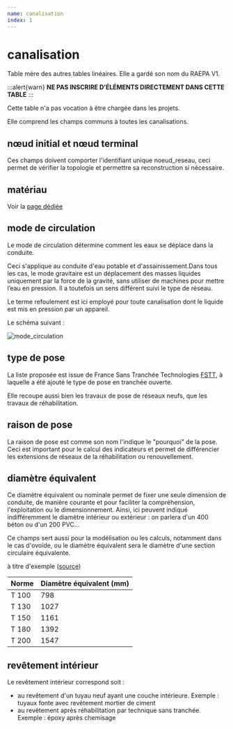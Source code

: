 ```yaml
---
name: canalisation
index: 1
---
```

# canalisation

Table mère des autres tables linéaires. Elle a gardé son nom du RAEPA V1.

:::alert{warn}
**NE PAS INSCRIRE D’ÉLÉMENTS DIRECTEMENT DANS CETTE TABLE**
:::

Cette table n'a pas vocation à être chargée dans les projets.

Elle comprend les champs communs à toutes les canalisations.

## nœud initial et nœud terminal

Ces champs doivent comporter l'identifiant unique noeud_reseau, ceci permet de vérifier la topologie et permettre sa reconstruction si nécessaire.

## matériau

Voir la [page dédiée](/Modèle/materiau)

## mode de circulation

Le mode de circulation détermine comment les eaux se déplace dans la conduite.

Ceci s'applique au conduite d'eau potable et d'assainissement.Dans tous les cas, le mode gravitaire est un déplacement des masses liquides uniquement par la force de la gravité, sans utiliser de machines pour mettre l’eau en pression. Il a toutefois un sens différent suivi le type de réseau.

Le terme refoulement est ici employé pour toute canalisation dont le liquide est mis en pression par un appareil.

Le schéma suivant :

![mode_circulation](https://github.com/user-attachments/assets/ff242bab-0125-4497-9b5e-4514b087ed11)

## type de pose

La liste proposée est issue de France Sans Tranchée Technologies [FSTT](https://www.fstt.org/le-sans-tranchee/#18e031320a5ef347c), à laquelle a été ajouté le type de pose en tranchée ouverte.

Elle recoupe aussi bien les travaux de pose de réseaux neufs, que les travaux de réhabilitation.

## raison de pose

La raison de pose est comme son nom l'indique le "pourquoi" de la pose. Ceci est important pour le calcul des indicateurs et permet de différencier les extensions de réseaux de la réhabilitation ou renouvellement.

## diamètre équivalent

Ce diamètre équivalent ou nominale permet de fixer une seule dimension de conduite, de manière courante et pour faciliter la compréhension, l'exploitation ou le dimensionnement. Ainsi, ici peuvent indiqué indifféremment le diamètre intérieur ou extérieur : on parlera d'un 400 béton ou d'un 200 PVC…

Ce champs sert aussi pour la modélisation ou les calculs, notamment dans le cas d'ovoïde, ou le diamètre équivalent sera le diamètre d'une section circulaire équivalente.

à titre d'exemple ([source](https://travaux-publics.blogspot.com/2012/03/correspondance-des-sections-ovoide_09.html))

| Norme | Diamètre équivalent (mm) |
| :---- | :----------------------- |
| T 100 | 798                      |
| T 130 | 1027                     |
| T 150 | 1161                     |
| T 180 | 1392                     |
| T 200 | 1547                     |

## revêtement intérieur

Le revêtement intérieur correspond soit :

- au revêtement d'un tuyau neuf ayant une couche intérieure. Exemple : tuyaux fonte avec revêtement mortier de ciment
- au revêtement après réhabilitation par technique sans tranchée. Exemple : époxy après chemisage
